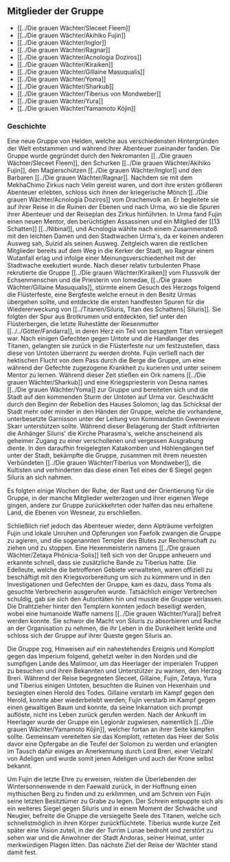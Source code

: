 ## Mitglieder der Gruppe

- [[../Die grauen Wächter/Sleceet Fleem]]
- [[../Die grauen Wächter/Akihiko Fujin]]
- [[../Die grauen Wächter/Inglor]]
- [[../Die grauen Wächter/Ragnar]]
- [[../Die grauen Wächter/Acnologia Doziros]]
- [[../Die grauen Wächter/Kiraiken]]
- [[../Die grauen Wächter/Gillaine Masuqualis]]
- [[../Die grauen Wächter/Yoma]]
- [[../Die grauen Wächter/Sharkub]]
- [[../Die grauen Wächter/Tiberius von Mondweber]]
- [[../Die grauen Wächter/Yura]]
- [[../Die grauen Wächter/Yamamoto Kōjin]]




### Geschichte
Eine neue Gruppe von Helden, welche aus verschiedensten Hintergründen der Welt entstammen und während ihrer Abenteuer zueinander fanden. Die Gruppe wurde gegründet durch den Nekromanten [[../Die grauen Wächter/Sleceet Fleem]], den Schurken [[../Die grauen Wächter/Akihiko Fujin]], den Magierschützen [[../Die grauen Wächter/Inglor]] und den Barbaren [[../Die grauen Wächter/Ragnar]]. 
Nachdem sie mit dem MekhaChimo Zirkus nach Velin gereist waren, und dort ihre ersten größeren Abenteuer erlebten, schloss sich ihnen der kriegerische Mönch [[../Die grauen Wächter/Acnologia Doziros]] vom Drachenvolk an. Er begleitete sie auf ihrer Reise in die Ruinen der Ebenen und nach Urma, wo sie die Spuren ihrer Abenteuer und der Reiseplan des Zirkus hinführten.
In Urma fand Fujin einen neuen Mentor, den berüchtigten Assassinen und ein Mitglied der [[13 Schatten]] [[../Nibinal]], und Acnologia wählte nach einem Zusammenstoß mit den leichten Damen und den Stadtwachen Urma's, da er keinen anderen Ausweg sah, Suizid als seinen Ausweg. Zeitgleich waren die restlichen Mitglieder bereits auf dem Weg in die Kerker der Stadt, wo Ragnar einem Wutanfall erlag und infolge einer Meinungsverschiedenheit mit der Stadtwache exekutiert wurde.
Nach dieser relativ turbulenten Phase rekrutierte die Gruppe [[../Die grauen Wächter/Kiraiken]] vom Flussvolk der Echsenmenschen und die Priesterin von Iomedae, [[../Die grauen Wächter/Gillaine Masuqualis]], stürmte einem Gesuch des Herzogs folgend die Flüsterfeste, eine Bergfeste welche erneut in den Besitz Urmas übergehen sollte, und entdeckte die ersten handfesten Spuren für die Wiedererweckung von [[../Titanen/Siluris, Titan des Schattens| Siluris]]. Sie folgten der Spur aus Brotkrumen und entdeckten, tief unter den Flüsterbergen, die letzte Ruhestätte der Riesenmutter [[../../Götter/Fandarra]], in deren Herz ein Teil von besagtem Titan versiegelt war. Nach einigen Gefechten gegen Untote und die Handlanger des Titanen, gelangten sie zurück in die Flüsterfeste nur um festzustellen, dass diese von Untoten überrannt zu werden drohte.
Fujin verließ nach der hektischen Flucht von dem Pass durch die Berge die Gruppe, um eine während der Gefechte zugezogene Krankheit zu kurieren und unter seinem Mentor zu lernen. Während dieser Zeit stießen ein Ork namens [[../Die grauen Wächter/Sharkub]] und eine Kriegspriesterin von Desna names [[../Die grauen Wächter/Yoma]] zur Gruppe und bereiteten sich und die Stadt auf den kommenden Sturm der Untoten auf Urma vor. Geschwächt durch den Beginn der Rebellion des Hauses Solomon, lag das Schicksal der Stadt mehr oder minder in den Händen der Gruppe, welche die vorhandene, unterbesetzte Garnisson unter der Leitung von Kommandantin Gwenevieve Skarr unterstützen sollte.
Während dieser Belagerung der Stadt infiltrierten die Anhänger Siluris' die Kirche Pharasma's, welche anscheinend als geheimer Zugang zu einer verschollenen und vergessen Ausgrabung diente. In den daraufhin freigelegten Katakomben und Höhlengängen tief unter der Stadt, bekämpfte die Gruppe, zusammen mit ihrem neuesten Verbündeten [[../Die grauen Wächter/Tiberius von Mondweber]], die Kultisten und verhinderten das diese einen Teil eines der 6 Siegel gegen Siluris an sich nahmen.

Es folgten einige Wochen der Ruhe, der Rast und der Orientierung für die Gruppe, in der manche Mitglieder weiterzogen und ihrer eigenen Wege gingen, andere zur Gruppe zurückkehrten oder halfen das neu erhaltene Land, die Ebenen von Wesnear, zu erschließen.

Schließlich rief jedoch das Abenteuer wieder, denn Alpträume verfolgten Fujin und lokale Unruhen und Opferungen von Faefolk zwangen die Gruppe zu agieren, und die sogenannten Templer des Blutes zur Rechenschaft zu ziehen und zu stoppen. Eine Hexenmeisterin namens [[../Die grauen Wächter/Zetaya Phönicia-Solis]] ließ sich von der Gruppe anheuern und erkannte schnell, dass sie zusätzliche Bande zu Tiberius hatte.
Die Edelleute, welche die betroffenen Gebiete verwalteten, waren offiziell zu beschäftigt mit den Kriegsvorbereitung um sich zu kümmern und in den Investigationen und Gefechten der Gruppe, kam es dazu, dass Yoma als gesuchte Verbrecherin ausgerufen wurde. Tatsächlich einiger Verbrechen schuldig, gab sie sich den Autoritäten hin und musste die Gruppe verlassen.
Die Drahtzieher hinter den Templern konnten jedoch beseitigt werden, wobei eine humanoide Waffe namens [[../Die grauen Wächter/Yura]] befreit werden konnte. Sie schwor die Macht von Siluris zu absorbieren und Rache an der Organisation zu nehmen, die ihr Leben in die Dunkelheit lenkte und schloss sich der Gruppe auf ihrer Queste gegen Siluris an.

Die Gruppe zog, Hinweisen auf ein nahestehendes Ereignis und Komplott gegen das Imperium folgend, gehetzt weiter in den Norden und die sumpfigen Lande des Malimoor, um das Heerlager der imperialen Truppen zu besuchen und ihren Bekannten und Unterstützer zu warnen, den Herzog Breri. Während der Reise begegneten Sleceet, Gillaine, Fujin, Zetaya, Yura und Tiberius einigen Untoten, besuchten die Ruinen von Hexenhain und besiegten einen Herold des Todes. Gillaine verstarb im Kampf gegen den Herold, konnte aber wiederbelebt werden; Fujin verstarb im Kampf gegen einen gewaltigen Baum und konnte, da seine Inkarnation sich prompt auflöste, nicht ins Leben zurück gerufen werden. 
Nach der Ankunft im Heerlager wurde der Gruppe ein Legionär zugwiesen, namentlich [[../Die grauen Wächter/Yamamoto Kōjin]], welcher fortan an ihrer Seite kämpfen sollte. Gemeinsam vereitelten sie das Komplott, retteten das Heer der Solis davor eine Opfergabe an die Teufel der Solomon zu werden und erlangten im Tausch dafür einiges an Anerkennung durch Lord Breri, einer Vielzahl von Adeligen und wurde somit jenen Adeligen und auch der Krone selbst bekannt.

Um Fujin die letzte Ehre zu erweisen, reisten die Überlebenden der Wintersonnenwende in den Faewald zurück, in der Hoffnung einen mythischen Berg zu finden und zu erklimmen, und am Schrein von Fujin seine letzten Besitztümer zu Grabe zu legen. Der Schrein entpuppte sich als ein weiteres Siegel gegen Siluris und in einem Moment der Schwäche und Neugier, befreite die Gruppe die versiegelte Seele des Titanen, welche sich schnellstmöglich in ihren Körper zurückflüchtete.
Tiberius wurde kurze Zeit später eine Vision zuteil, in der der Turrim Lunae bedroht und zerstört zu sehen war und die Anwohner der Stadt Andoras, seiner Heimat, unter merkwürdigen Plagen litten. Das nächste Ziel der Reise der Wächter stand damit fest.